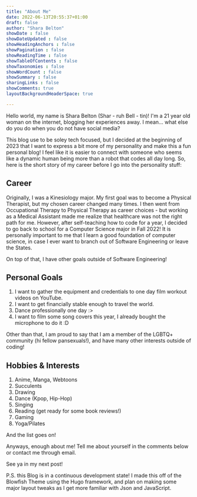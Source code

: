 ```yaml
---
title: "About Me"
date: 2022-06-13T20:55:37+01:00
draft: false
author: "Shara Belton"
showDate : false
showDateUpdated : false
showHeadingAnchors : false
showPagination : false
showReadingTime : false
showTableOfContents : false
showTaxonomies : false 
showWordCount : false
showSummary : false
sharingLinks : false
showComments: true
layoutBackgroundHeaderSpace: true

---
```

Hello world, my name is Shara Belton (Shar - ruh Bell - tin)! I'm a 21 year old woman on the internet, blogging her experiences away. I mean... what else do you do when you do not have social media?

This blog use to be soley tech focused, but I decided at the beginning of 2023 that I want to express a bit more of my personality and make this a fun personal blog! I feel like it is easier to connect with someone who seems like a dynamic human being more than a robot that codes all day long. So, here is the short story of my career before I go into the personality stuff:

## Career

Originally, I was a Kinesiology major. My first goal was to become a Physical Therapist, but my chosen career changed many times. I then went from Occupational Therapy to Physical Therapy as career choices - but working as a Medical Assistant made me realize that healthcare was not the right path for me. However, after self-teaching how to code for a year, I decided to go back to school for a Computer Science major in Fall 2022! It is personally important to me that I learn a good foundation of computer science, in case I ever want to branch out of Software Engineering or leave the States.

On top of that, I have other goals outside of Software Engineering! 

## Personal Goals

1. I want to gather the equipment and credentials to one day film workout videos on YouTube. 
2. I want to get financially stable enough to travel the world.
3. Dance professionally one day :>
4. I want to film some song covers this year, I already bought the microphone to do it :D

Other than that, I am proud to say that I am a member of the LGBTQ+ community (hi fellow pansexuals!), and have many other interests outside of coding!

## Hobbies & Interests

1. Anime, Manga, Webtoons
2. Succulents
3. Drawing
4. Dance (Kpop, Hip-Hop)
5. Singing
6. Reading (get ready for some book reviews!)
7. Gaming 
8. Yoga/Pilates

And the list goes on! 

Anyways, enough about me! Tell me about yourself in the comments below or contact me through email.

See ya in my next post!

P.S. this Blog is in a continuous development state! I made this off of the Blowfish Theme using the Hugo framework, and plan on making some major layout tweaks as I get more familiar with Json and JavaScript.
